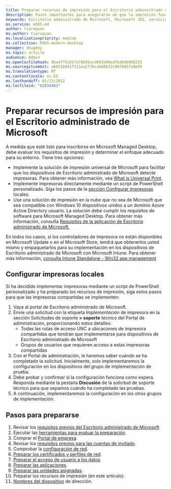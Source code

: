 ```yaml
---
title: Preparar recursos de impresión para el Escritorio administrado de Microsoft
description: Pasos importantes para asegurarse de que la impresión funciona sin problemas
keywords: Escritorio administrado de Microsoft, Microsoft 365, servicio, documentación
ms.service: m365-md
author: tiaraquan
ms.author: tiaraquan
ms.localizationpriority: medium
ms.collection: M365-modern-desktop
manager: dougeby
ms.topic: article
audience: Admin
ms.openlocfilehash: 9ba4775c817e78691ecd093d40ed7bd6d6908255
ms.sourcegitcommit: a6651b841f111ea2776cab88bf2c80f805fa8e09
ms.translationtype: MT
ms.contentlocale: es-ES
ms.lasthandoff: 01/13/2022
ms.locfileid: "62034483"
---
```

# <a name="prepare-printing-resources-for-microsoft-managed-desktop"></a>Preparar recursos de impresión para el Escritorio administrado de Microsoft

A medida que esté listo para inscribirse en Microsoft Managed Desktop, debe evaluar los requisitos de impresión y determinar el enfoque adecuado para su entorno. Tiene tres opciones:

- Implemente la solución de impresión universal de Microsoft para facilitar que los dispositivos de Escritorio administrado de Microsoft detecte impresoras. Para obtener más información, vea [What is Universal Print](/universal-print/fundamentals/universal-print-whatis).
- Implemente impresoras directamente mediante un script de PowerShell personalizado. Siga los pasos de la [sección Configurar impresoras](#set-up-local-printers) locales.
- Use una solución de impresión en la nube que no sea de Microsoft que sea compatible con Windows 10 dispositivos unidos a un dominio Azure Active Directory usuario. La solución debe cumplir los requisitos de software para Microsoft Managed Desktop. Para obtener más información, consulta [Requisitos de la aplicación de Escritorio administrado de Microsoft.](../service-description/mmd-app-requirements.md)
 
En todos los casos, si los controladores de impresora no están disponibles en Microsoft Update o en el Microsoft Store, tendrá que obtenerlos usted mismo y empaquetarlos para su implementación en los dispositivos de Escritorio administrado de Microsoft con Microsoft Intune. Para obtener más información, [consulta Intune Standalone - Win32 app management](/mem/intune/apps/apps-win32-app-management)

## <a name="set-up-local-printers"></a>Configurar impresoras locales

Si ha decidido implementar impresoras mediante un script de PowerShell personalizado y ha preparado los recursos de impresión, siga estos pasos para que las impresoras compartidas se implementen:

1. Vaya al portal de Escritorio administrado de Microsoft.
2. Envíe una solicitud con la etiqueta *Implementación* de impresora en la sección Solicitudes de soporte **> soporte** técnico del Portal de administración, proporcionando estos detalles:
    - Todas las rutas de acceso UNC a ubicaciones de impresora compartidas que tendrán que implementarse para dispositivos de Escritorio administrado de Microsoft
    - Grupos de usuarios que requieren acceso a estas impresoras compartidas
3. Con el Portal de administración, le haremos saber cuándo se ha completado la solicitud. Inicialmente, solo implementaremos la configuración en los dispositivos del grupo de implementación de prueba.
4. Debe probar y confirmar si la configuración funciona como espera. Responda mediante la pestaña **Discusión** de la solicitud de soporte técnico para que sepamos cuándo ha completado las pruebas.
5. A continuación, implementaremos la configuración en los otros grupos de implementación.

## <a name="steps-to-get-ready"></a>Pasos para prepararse

1. Revisar los [requisitos previos del Escritorio administrado de Microsoft](prerequisites.md)
2. Ejecutar las [herramientas para evaluar la preparación](readiness-assessment-tool.md).
1. Comprar el [Portal de empresa](../get-started/company-portal.md).
1. Revisar los [requisitos previos para las cuentas de invitado](guest-accounts.md).
1. Comprobar la [configuración de red](network.md).
1. [Preparar los certificados y perfiles de red](certs-wifi-lan.md).
1. [Preparar el acceso de usuario a los datos](authentication.md).
1. [Preparar las aplicaciones](apps.md).
1. [Preparar las unidades asignadas](mapped-drives.md).
1. Preparar los recursos de impresión (en este artículo).
1. [Nombres del dispositivo](address-device-names.md) de dirección.
